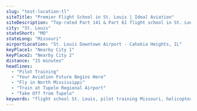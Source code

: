 ```yaml
---
slug: "test-location-tl"
siteTitle: "Premier Flight School in St. Louis | Ideal Aviation"
siteDescription: "Top-rated Part 141 & Part 61 flight school in St. Louis. Private pilot, commercial, helicopter training & more. Modern fleet, expert CFIs, SWIC partnership for college credit. Start your aviation career today!"
city: "St. Louis"
stateShort: "MO"
stateLong: "Missouri"
airportLocation: "St. Louis Downtown Airport - Cahokia Heights, IL"
keyPlace1: "Nearby City 1"
keyPlace2: "Nearby City 2"
distance: "15 minutes"
headlines:
  - "Pilot Training"
  - "Your Aviation Future Begins Here"
  - "Fly in North Mississippi"
  - "Train at Tupelo Regional Airport"
  - "Take Off from Tupelo"
keywords: "flight school St. Louis, pilot training Missouri, helicopter flight school, private pilot license, commercial pilot training, Part 141 flight school, aviation school Illinois"
---
```

